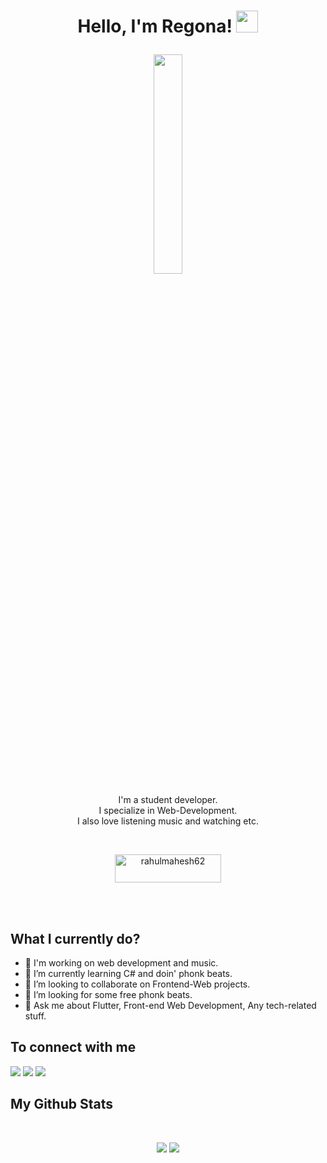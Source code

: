 <h1><p align="center">Hello, I'm Regona! <a href="https://regona.org/"><img src="https://media.giphy.com/media/hvRJCLFzcasrR4ia7z/giphy.gif" width="35px"></h1></a></p>

<p align="center" ><img 
  src="https://media.giphy.com/media/v1.Y2lkPTc5MGI3NjExZmYyYThjNjBhYmI5NjFiOGYwMjg0YjhhNjFhYjZmMjNhMDMyODM5ZiZjdD1n/fpVVVj0Kl8RNExx0eN/giphy.gif" width="30%"/></p>
 
 
 <p align="center">I'm a student developer.<br/>I specialize in Web-Development.<br> I also love listening music and watching etc.<br></p><br/>
 
 <p align = "center"><a href="https://www.buymeacoffee.com/regona"> <img align="center" src="https://cdn.buymeacoffee.com/buttons/v2/default-yellow.png" height="45" width="170" alt="rahulmahesh62" /></a></p><br><br>
 
 <summary><h2>What I currently do?</h2></summary>
 
 - 🔭 I'm working on web development and music.
 - 🌱 I’m currently learning C# and doin' phonk beats.
 - 👯 I’m looking to collaborate on Frontend-Web projects.
 - 🤔 I’m looking for some free phonk beats.
 - 💬 Ask me about Flutter, Front-end Web Development, Any tech-related stuff.
 
 <summary><h2>To connect with me</h2></summary>
 
 <p align = "center">
  
 [<img src ="https://img.shields.io/badge/portfolio-%23.svg?&style=for-the-badge&logo=&logoColor=white%22">](https://regona.org/)
 [<img src="https://img.shields.io/badge/twitter-%231DA1F2.svg?&style=for-the-badge&logo=twitter&logoColor=white" />](https://twitter.com/regonaxyz) 
 [<img src = "https://img.shields.io/badge/instagram-%23E4405F.svg?&style=for-the-badge&logo=instagram&logoColor=white">](https://www.instagram.com/regonae/)
 </p>
 
 <summary><h2>My Github Stats</h2> </summary>
 
 <br>
 
 <p align = "center">
   <img src = "https://github-readme-stats.vercel.app/api?username=regonadev&show_icons=true&count_private=true&theme=vue&hide=issues&line_height=32">
   <img src = "https://github-readme-streak-stats.herokuapp.com/?user=regonadev&">
 </p>
